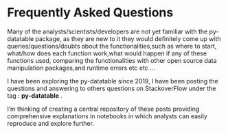 Frequently Asked Questions
=======================

Many of the analysts/scientists/developers are not yet familiar with the py-datatable package, as they are new to it they would definitely come up with queries/questions/doubts about the functionalities,such as where to start, what/how does each function work,what would happen if any of these functions used, comparing the functionalities with other open source data manipulation packages,and runtime errors etc etc ...

I have been exploring the py-datatable since 2019, I have been posting the questions and answering to others questions on StackoverFlow  under the tag :  **py-datatable** .

I’m thinking of creating a central repository of these posts providing comprehensive explanations in notebooks in which analysts can easily reproduce and explore further.





